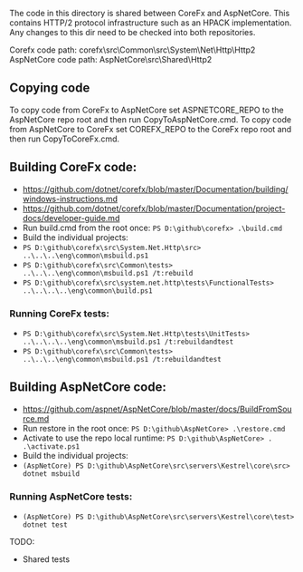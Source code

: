 The code in this directory is shared between CoreFx and AspNetCore. This contains HTTP/2 protocol infrastructure such as an HPACK implementation. Any changes to this dir need to be checked into both repositories.

Corefx code path: corefx\src\Common\src\System\Net\Http\Http2
AspNetCore code path: AspNetCore\src\Shared\Http2

## Copying code
To copy code from CoreFx to AspNetCore set ASPNETCORE_REPO to the AspNetCore repo root and then run CopyToAspNetCore.cmd.
To copy code from AspNetCore to CoreFx set COREFX_REPO to the CoreFx repo root and then run CopyToCoreFx.cmd.

## Building CoreFx code:
- https://github.com/dotnet/corefx/blob/master/Documentation/building/windows-instructions.md
- https://github.com/dotnet/corefx/blob/master/Documentation/project-docs/developer-guide.md
- Run build.cmd from the root once: `PS D:\github\corefx> .\build.cmd`
- Build the individual projects:
- `PS D:\github\corefx\src\System.Net.Http\src> ..\..\..\eng\common\msbuild.ps1`
- `PS D:\github\corefx\src\Common\tests> ..\..\..\eng\common\msbuild.ps1 /t:rebuild`
- `PS D:\github\corefx\src\system.net.http\tests\FunctionalTests> ..\..\..\..\eng\common\build.ps1`

### Running CoreFx tests:
- `PS D:\github\corefx\src\System.Net.Http\tests\UnitTests> ..\..\..\..\eng\common\msbuild.ps1 /t:rebuildandtest`
- `PS D:\github\corefx\src\Common\tests> ..\..\..\eng\common\msbuild.ps1 /t:rebuildandtest`

## Building AspNetCore code:
- https://github.com/aspnet/AspNetCore/blob/master/docs/BuildFromSource.md
- Run restore in the root once: `PS D:\github\AspNetCore> .\restore.cmd`
- Activate to use the repo local runtime: `PS D:\github\AspNetCore> . .\activate.ps1`
- Build the individual projects:
- `(AspNetCore) PS D:\github\AspNetCore\src\servers\Kestrel\core\src> dotnet msbuild`

### Running AspNetCore tests:
- `(AspNetCore) PS D:\github\AspNetCore\src\servers\Kestrel\core\test> dotnet test`

TODO:
- Shared tests